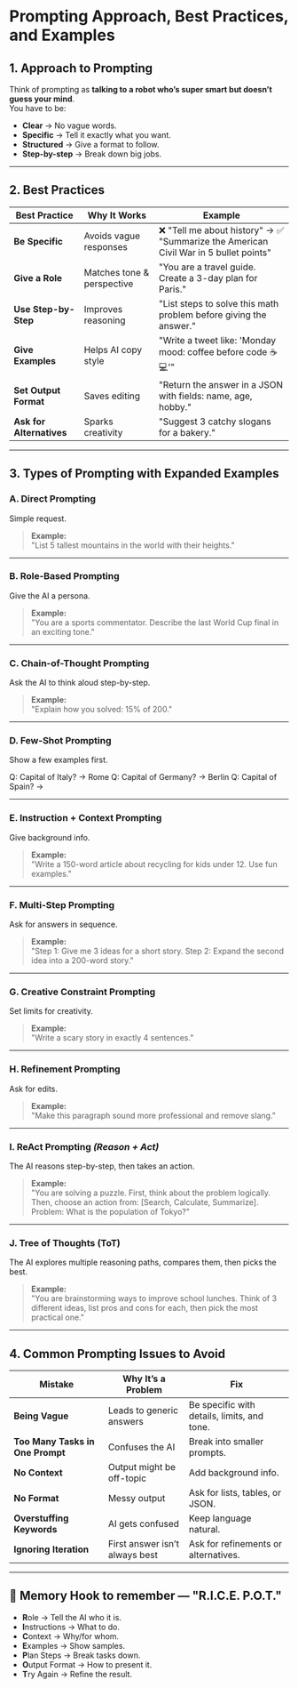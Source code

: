 # Prompting Approach, Best Practices, and Examples

## 1. Approach to Prompting
Think of prompting as **talking to a robot who’s super smart but doesn’t guess your mind**.  
You have to be:
- **Clear** → No vague words.
- **Specific** → Tell it exactly what you want.
- **Structured** → Give a format to follow.
- **Step-by-step** → Break down big jobs.

---

## 2. Best Practices

| Best Practice         | Why It Works                     | Example |
|-----------------------|-----------------------------------|---------|
| **Be Specific**       | Avoids vague responses           | ❌ "Tell me about history" → ✅ "Summarize the American Civil War in 5 bullet points" |
| **Give a Role**       | Matches tone & perspective       | "You are a travel guide. Create a 3-day plan for Paris." |
| **Use Step-by-Step**  | Improves reasoning                | "List steps to solve this math problem before giving the answer." |
| **Give Examples**     | Helps AI copy style               | "Write a tweet like: 'Monday mood: coffee before code ☕💻'" |
| **Set Output Format** | Saves editing                     | "Return the answer in a JSON with fields: name, age, hobby." |
| **Ask for Alternatives** | Sparks creativity             | "Suggest 3 catchy slogans for a bakery." |

---

## 3. Types of Prompting with Expanded Examples

### A. Direct Prompting
Simple request.
> **Example:**  
> "List 5 tallest mountains in the world with their heights."

---

### B. Role-Based Prompting
Give the AI a persona.
> **Example:**  
> "You are a sports commentator. Describe the last World Cup final in an exciting tone."

---

### C. Chain-of-Thought Prompting
Ask the AI to think aloud step-by-step.
> **Example:**  
> "Explain how you solved: 15% of 200."

---

### D. Few-Shot Prompting
Show a few examples first.

Q: Capital of Italy? → Rome
Q: Capital of Germany? → Berlin
Q: Capital of Spain? →


---

### E. Instruction + Context Prompting
Give background info.
> **Example:**  
> "Write a 150-word article about recycling for kids under 12. Use fun examples."

---

### F. Multi-Step Prompting
Ask for answers in sequence.
> **Example:**  
> "Step 1: Give me 3 ideas for a short story. Step 2: Expand the second idea into a 200-word story."

---

### G. Creative Constraint Prompting
Set limits for creativity.
> **Example:**  
> "Write a scary story in exactly 4 sentences."

---

### H. Refinement Prompting
Ask for edits.
> **Example:**  
> "Make this paragraph sound more professional and remove slang."

---

### I. ReAct Prompting *(Reason + Act)*
The AI reasons step-by-step, then takes an action.
> **Example:**  
> "You are solving a puzzle. First, think about the problem logically. Then, choose an action from: [Search, Calculate, Summarize].  
> Problem: What is the population of Tokyo?"

---

### J. Tree of Thoughts (ToT)
The AI explores multiple reasoning paths, compares them, then picks the best.
> **Example:**  
> "You are brainstorming ways to improve school lunches. Think of 3 different ideas, list pros and cons for each, then pick the most practical one."

---

## 4. Common Prompting Issues to Avoid

| Mistake                  | Why It’s a Problem         | Fix |
|--------------------------|----------------------------|-----|
| **Being Vague**          | Leads to generic answers   | Be specific with details, limits, and tone. |
| **Too Many Tasks in One Prompt** | Confuses the AI    | Break into smaller prompts. |
| **No Context**           | Output might be off-topic  | Add background info. |
| **No Format**            | Messy output               | Ask for lists, tables, or JSON. |
| **Overstuffing Keywords**| AI gets confused           | Keep language natural. |
| **Ignoring Iteration**   | First answer isn’t always best | Ask for refinements or alternatives. |

---

## 🧠 Memory Hook to remember — "R.I.C.E. P.O.T."
- **R**ole → Tell the AI who it is.  
- **I**nstructions → What to do.  
- **C**ontext → Why/for whom.  
- **E**xamples → Show samples.  
- **P**lan Steps → Break tasks down.  
- **O**utput Format → How to present it.  
- **T**ry Again → Refine the result.
